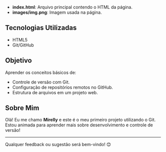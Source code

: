 
- **index.html**: Arquivo principal contendo o HTML da página.
- **images/img.png**: Imagem usada na página.

## Tecnologias Utilizadas
- HTML5
- Git/GitHub

## Objetivo
Aprender os conceitos básicos de:
- Controle de versão com Git.
- Configuração de repositórios remotos no GitHub.
- Estrutura de arquivos em um projeto web.

## Sobre Mim
Olá! Eu me chamo **Mirelly** e este é o meu primeiro projeto utilizando o Git. Estou animada para aprender mais sobre desenvolvimento e controle de versão!

---

Qualquer feedback ou sugestão será bem-vindo! 😊

<!---
MirellyMM/MirellyMM is a ✨ special ✨ repository because its `README.md` (this file) appears on your GitHub profile.
You can click the Preview link to take a look at your changes.
--->

